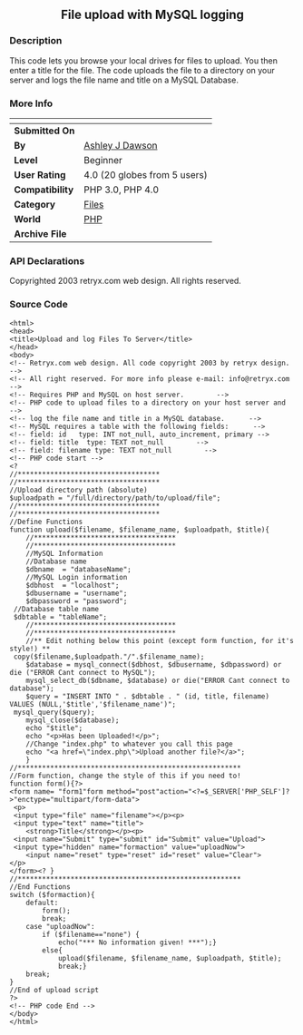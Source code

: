 ﻿<div align="center">

## File upload with MySQL logging


</div>

### Description

This code lets you browse your local drives for files to upload. You then enter a title for the file. The code uploads the file to a directory on your server and logs the file name and title on a MySQL Database.
 
### More Info
 


<span>             |<span>
---                |---
**Submitted On**   |
**By**             |[Ashley J Dawson](https://github.com/Planet-Source-Code/PSCIndex/blob/master/ByAuthor/ashley-j-dawson.md)
**Level**          |Beginner
**User Rating**    |4.0 (20 globes from 5 users)
**Compatibility**  |PHP 3\.0, PHP 4\.0
**Category**       |[Files](https://github.com/Planet-Source-Code/PSCIndex/blob/master/ByCategory/files__8-2.md)
**World**          |[PHP](https://github.com/Planet-Source-Code/PSCIndex/blob/master/ByWorld/php.md)
**Archive File**   |[](https://github.com/Planet-Source-Code/ashley-j-dawson-file-upload-with-mysql-logging__8-897/archive/master.zip)

### API Declarations

Copyrighted 2003 retryx.com web design. All rights reserved.


### Source Code

```
<html>
<head>
<title>Upload and log Files To Server</title>
</head>
<body>
<!-- Retryx.com web design. All code copyright 2003 by retryx design.  -->
<!-- All right reserved. For more info please e-mail: info@retryx.com  -->
<!-- Requires PHP and MySQL on host server.        -->
<!-- PHP code to upload files to a directory on your host server and  -->
<!-- log the file name and title in a MySQL database.      -->
<!-- MySQL requires a table with the following fields:      -->
<!-- field: id   type: INT not_null, auto_increment, primary -->
<!-- field: title  type: TEXT not_null        -->
<!-- field: filename type: TEXT not_null        -->
<!-- PHP code start -->
<?
//***********************************
//***********************************
//Upload directory path (absolute)
$uploadpath = "/full/directory/path/to/upload/file";
//***********************************
//***********************************
//Define Functions
function upload($filename, $filename_name, $uploadpath, $title){
	//***********************************
	//***********************************
	//MySQL Information
	//Database name
	$dbname  = "databaseName";
	//MySQL Login information
	$dbhost  = "localhost";
	$dbusername = "username";
	$dbpassword = "password";
 //Database table name
 $dbtable = "tableName";
	//***********************************
	//***********************************
	//** Edit nothing below this point (except form function, for it's style!) **
 copy($filename,$uploadpath."/".$filename_name);
	$database = mysql_connect($dbhost, $dbusername, $dbpassword) or die ("ERROR Cant connect to MySQL");
	mysql_select_db($dbname, $database) or die("ERROR Cant connect to database");
	$query = "INSERT INTO " . $dbtable . " (id, title, filename) VALUES (NULL,'$title','$filename_name')";
 mysql_query($query);
	mysql_close($database);
	echo "$title";
	echo "<p>Has been Uploaded!</p>";
	//Change "index.php" to whatever you call this page
	echo "<a href=\"index.php\">Upload another file?</a>";
	}
//*******************************************************
//Form function, change the style of this if you need to!
function form(){?>
<form name= "form1"form method="post"action="<?=$_SERVER['PHP_SELF']?>"enctype="multipart/form-data">
 <p>
 <input type="file" name="filename"></p><p>
 <input type="text" name="title">
 	<strong>Title</strong></p><p>
 <input name="Submit" type="submit" id="Submit" value="Upload">
 <input type="hidden" name="formaction" value="uploadNow">
	<input name="reset" type="reset" id="reset" value="Clear">
</p>
</form><? }
//*******************************************************
//End Functions
switch ($formaction){
	default:
		form();
		break;
	case "uploadNow":
		if ($filename=="none") {
			echo("*** No information given! ***");}
		else{
			upload($filename, $filename_name, $uploadpath, $title);
	 		break;}
	break;
}
//End of upload script
?>
<!-- PHP code End -->
</body>
</html>
```

